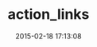 ---
layout: post
title:  "action_links"
repo:   "biola/action_links"
date:   2015-02-18 17:13:08
gemurl: https://github.com/biola/action_links
---
